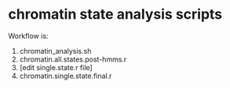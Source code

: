 # chromatin state analysis scripts

Workflow is:
  1. chromatin_analysis.sh
  1. chromatin.all.states.post-hmms.r
  1. [edit single.state.r file]
  1. chromatin.single.state.final.r
